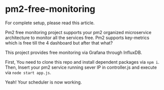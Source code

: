 # pm2-free-monitoring

For complete setup, please read this article.

Pm2 free monitoring project supports your pm2 organized microservice architecture to monitor all the services free. Pm2 supports key-metrics which is free till the 4 dashboard but after that what?

This project provides free monitoring via Grafana through InfluxDB.

First, You need to clone this repo and install dependent packages via `npm i`.
Then, Insert your pm2 service running sever IP in controller.js and execute via `node start app.js`.

Yeah! Your scheduler is now working.
